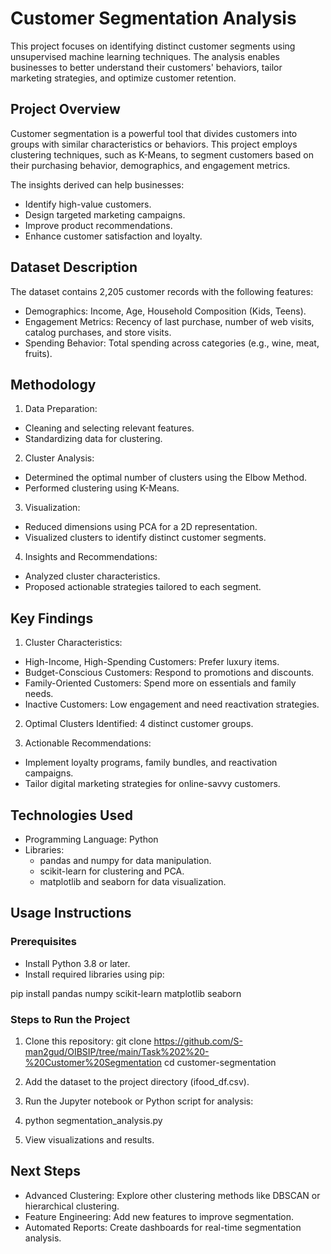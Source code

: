 # Customer Segmentation Analysis

This project focuses on identifying distinct customer segments using unsupervised machine learning techniques. The analysis enables businesses to better understand their customers' behaviors, tailor marketing strategies, and optimize customer retention.

## Project Overview
Customer segmentation is a powerful tool that divides customers into groups with similar characteristics or behaviors. This project employs clustering techniques, such as K-Means, to segment customers based on their purchasing behavior, demographics, and engagement metrics.

The insights derived can help businesses:

- Identify high-value customers.
- Design targeted marketing campaigns.
- Improve product recommendations.
- Enhance customer satisfaction and loyalty.

## Dataset Description
The dataset contains 2,205 customer records with the following features:

- Demographics: Income, Age, Household Composition (Kids, Teens).
- Engagement Metrics: Recency of last purchase, number of web visits, catalog purchases, and store visits.
- Spending Behavior: Total spending across categories (e.g., wine, meat, fruits).

## Methodology
1. Data Preparation:
- Cleaning and selecting relevant features.
- Standardizing data for clustering.

2. Cluster Analysis:
- Determined the optimal number of clusters using the Elbow Method.
- Performed clustering using K-Means.

3. Visualization:
- Reduced dimensions using PCA for a 2D representation.
- Visualized clusters to identify distinct customer segments.

4. Insights and Recommendations:
- Analyzed cluster characteristics.
- Proposed actionable strategies tailored to each segment.

## Key Findings
1. Cluster Characteristics:
- High-Income, High-Spending Customers: Prefer luxury items.
- Budget-Conscious Customers: Respond to promotions and discounts.
- Family-Oriented Customers: Spend more on essentials and family needs.
- Inactive Customers: Low engagement and need reactivation strategies.

2. Optimal Clusters Identified: 4 distinct customer groups.

3. Actionable Recommendations:
- Implement loyalty programs, family bundles, and reactivation campaigns.
- Tailor digital marketing strategies for online-savvy customers.

## Technologies Used
- Programming Language: Python
- Libraries:
  - pandas and numpy for data manipulation.
  - scikit-learn for clustering and PCA.
  - matplotlib and seaborn for data visualization.

## Usage Instructions
### Prerequisites
- Install Python 3.8 or later.
- Install required libraries using pip:

pip install pandas numpy scikit-learn matplotlib seaborn

### Steps to Run the Project
1. Clone this repository:
git clone https://github.com/S-man2gud/OIBSIP/tree/main/Task%202%20-%20Customer%20Segmentation
cd customer-segmentation

2. Add the dataset to the project directory (ifood_df.csv).

3. Run the Jupyter notebook or Python script for analysis:

4. python segmentation_analysis.py
5. View visualizations and results.

## Next Steps
- Advanced Clustering: Explore other clustering methods like DBSCAN or hierarchical clustering.
- Feature Engineering: Add new features to improve segmentation.
- Automated Reports: Create dashboards for real-time segmentation analysis.
